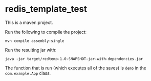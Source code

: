 # redis_template_test

This is a maven project.

Run the following to compile the project:

`mvn compile assembly:single`

Run the resulting jar with:

`java -jar target/redtemp-1.0-SNAPSHOT-jar-with-dependencies.jar`

The function that is run (which executes all of the saves) is `demo` in the `com.example.App` class.